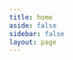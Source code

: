 ```yaml
---
title: home
aside: false
sidebar: false
layout: page
---
```

<script setup>
import BlogContainer from "../../src/components/page/BlogContainer.vue";
import { useData } from "vitepress";
const { theme } = useData();
const posts = theme.value.posts.slice(0,10)
</script>
<BlogContainer :posts="posts" :pageCurrent="1" :pagesNum="3" />
